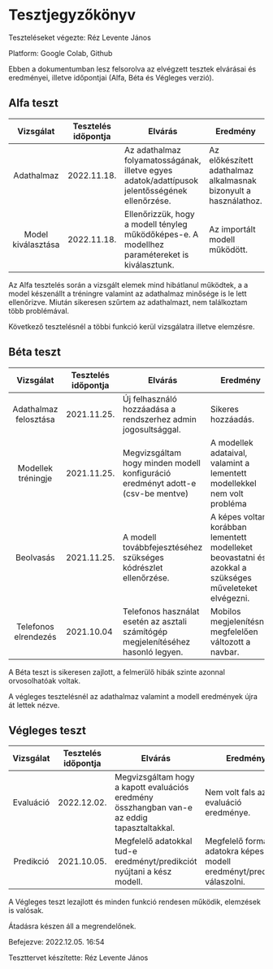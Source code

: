 # Tesztjegyzőkönyv

Teszteléseket végezte: Réz Levente János

Platform: Google Colab, Github

Ebben a dokumentumban lesz felsorolva az 
elvégzett tesztek elvárásai és eredményei, 
illetve időpontjai (Alfa, Béta és Végleges verzió).

## Alfa teszt
| Vizsgálat | Tesztelés időpontja | Elvárás | Eredmény | Hibák |
| :---: | --- | --- | --- | --- |
| Adathalmaz | 2022.11.18.| Az adathalmaz folyamatosságának, illetve egyes adatok/adattípusok jelentősségének ellenőrzése. | Az előkészített adathalmaz alkalmasnak bizonyult a használathoz. | Nem találtam hibát. |
| Model kiválasztása | 2022.11.18. | Ellenőrizzük, hogy a modell tényleg működőképes-e. A modellhez paramétereket is kiválasztunk. | Az importált modell működött. | Nem találtam hibát. |

Az Alfa tesztelés során a vizsgált elemek mind hibátlanul működtek, a a model készenállt a tréningre valamint az adathalmaz minősége is le lett ellenőrizve.
Miután sikeresen szűrtem az adathalmazt, nem találkoztam több problémával.

Következő tesztelésnél a többi funkció kerül 
vizsgálatra illetve elemzésre.
## Béta teszt

| Vizsgálat | Tesztelés időpontja | Elvárás | Eredmény | Hibák |
| :---: | --- | --- | --- | --- |
| Adathalmaz felosztása | 2021.11.25. | Új felhasználó hozzáadása a rendszerhez admin jogosultsággal. | Sikeres hozzáadás. | Nem találtam hibát. |
| Modellek tréningje | 2021.11.25. | Megvizsgáltam hogy minden modell konfiguráció eredményt adott-e (csv-be mentve) | A modellek adataival, valamint a lementett modellekkel nem volt probléma | Nem találtam hibát. |
| Beolvasás |2021.11.25. | A modell továbbfejesztéséhez szükséges kódrészlet ellenőrzése. | A képes voltam korábban lementett modelleket beovastatni és azokkal a szükséges műveleteket elvégezni. | Nem találtam hibát. |
| Telefonos elrendezés | 2021.10.04 | Telefonos használat esetén az asztali számítógép megjelenítéséhez hasonló legyen. | Mobilos megjelenítésnél megfelelően változott a navbar. | Nem találtam hibát. |



A Béta teszt is sikeresen zajlott, a felmerülő hibák szinte azonnal orvosolhatóak voltak.

A végleges tesztelésnél az adathalmaz valamint a modell eredmények újra át lettek nézve.
## Végleges teszt
| Vizsgálat | Tesztelés időpontja | Elvárás | Eredmény | Hibák |
| :---: | --- | --- | --- | --- |
| Evaluáció | 2022.12.02. | Megvizsgáltam hogy a kapott evaluációs eredmény összhangban van-e az eddig tapasztaltakkal.  | Nem volt fals az evaluáció eredménye. | Nem találtam hibát. |
| Predikció | 2021.10.05. | Megfelelő adatokkal tud-e eredményt/predikciót nyújtani a kész modell. | Megfelelő formájú adatokra képes volt a modell eredményt/predikciót válaszolni. | Nem találtam hibát. |



A Végleges teszt lezajlott és minden funkció rendesen működik, elemzések is valósak.

Átadásra készen áll a megrendelőnek.

Befejezve: 2022.12.05. 16:54 

Teszttervet készítette: Réz Levente János

